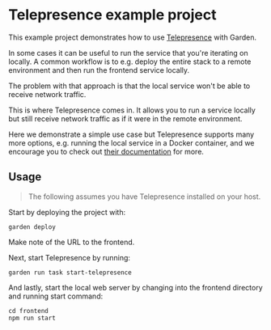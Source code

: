 # Telepresence example project

This example project demonstrates how to use [Telepresence](https://www.telepresence.io/) with Garden.

In some cases it can be useful to run the service that you're iterating on locally. A common workflow is to e.g. deploy the entire stack to a remote environment and then run the frontend service locally.

The problem with that approach is that the local service won't be able to receive network traffic.

This is where Telepresence comes in. It allows you to run a service locally but still receive network traffic as if it were in the remote environment.

Here we demonstrate a simple use case but Telepresence supports many more options, e.g. running the local service in a Docker container, and we encourage you to check out [their documentation](https://www.telepresence.io/docs/latest/) for more.

## Usage

> The following assumes you have Telepresence installed on your host.

Start by deploying the project with:

```console
garden deploy
```

Make note of the URL to the frontend.

Next, start Telepresence by running:

```console
garden run task start-telepresence
```

And lastly, start the local web server by changing into the frontend directory and running start command:

```console
cd frontend
npm run start
```
